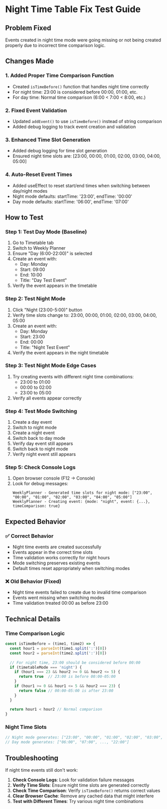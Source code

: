 # Night Time Table Fix Test Guide

## Problem Fixed
Events created in night time mode were going missing or not being created properly due to incorrect time comparison logic.

## Changes Made

### 1. Added Proper Time Comparison Function
- Created `isTimeBefore()` function that handles night time correctly
- For night time: 23:00 is considered before 00:00, 01:00, etc.
- For day time: Normal time comparison (6:00 < 7:00 < 8:00, etc.)

### 2. Fixed Event Validation
- Updated `addEvent()` to use `isTimeBefore()` instead of string comparison
- Added debug logging to track event creation and validation

### 3. Enhanced Time Slot Generation
- Added debug logging for time slot generation
- Ensured night time slots are: [23:00, 00:00, 01:00, 02:00, 03:00, 04:00, 05:00]

### 4. Auto-Reset Event Times
- Added useEffect to reset start/end times when switching between day/night modes
- Night mode defaults: startTime: '23:00', endTime: '00:00'
- Day mode defaults: startTime: '06:00', endTime: '07:00'

## How to Test

### Step 1: Test Day Mode (Baseline)
1. Go to Timetable tab
2. Switch to Weekly Planner
3. Ensure "Day (6:00-22:00)" is selected
4. Create an event with:
   - Day: Monday
   - Start: 09:00
   - End: 10:00
   - Title: "Day Test Event"
5. Verify the event appears in the timetable

### Step 2: Test Night Mode
1. Click "Night (23:00-5:00)" button
2. Verify time slots change to: 23:00, 00:00, 01:00, 02:00, 03:00, 04:00, 05:00
3. Create an event with:
   - Day: Monday
   - Start: 23:00
   - End: 00:00
   - Title: "Night Test Event"
4. Verify the event appears in the night timetable

### Step 3: Test Night Mode Edge Cases
1. Try creating events with different night time combinations:
   - 23:00 to 01:00
   - 00:00 to 02:00
   - 23:00 to 05:00
2. Verify all events appear correctly

### Step 4: Test Mode Switching
1. Create a day event
2. Switch to night mode
3. Create a night event
4. Switch back to day mode
5. Verify day event still appears
6. Switch back to night mode
7. Verify night event still appears

### Step 5: Check Console Logs
1. Open browser console (F12 → Console)
2. Look for debug messages:
   ```
   WeeklyPlanner - Generated time slots for night mode: ["23:00", "00:00", "01:00", "02:00", "03:00", "04:00", "05:00"]
   WeeklyPlanner - Creating event: {mode: "night", event: {...}, timeComparison: true}
   ```

## Expected Behavior

### ✅ Correct Behavior
- Night time events are created successfully
- Events appear in the correct time slots
- Time validation works correctly for night hours
- Mode switching preserves existing events
- Default times reset appropriately when switching modes

### ❌ Old Behavior (Fixed)
- Night time events failed to create due to invalid time comparison
- Events went missing when switching modes
- Time validation treated 00:00 as before 23:00

## Technical Details

### Time Comparison Logic
```javascript
const isTimeBefore = (time1, time2) => {
  const hour1 = parseInt(time1.split(':')[0])
  const hour2 = parseInt(time2.split(':')[0])
  
  // For night time, 23:00 should be considered before 00:00
  if (timetableMode === 'night') {
    if (hour1 === 23 && hour2 >= 0 && hour2 <= 5) {
      return true  // 23:00 is before 00:00-05:00
    }
    if (hour1 >= 0 && hour1 <= 5 && hour2 === 23) {
      return false // 00:00-05:00 is after 23:00
    }
  }
  
  return hour1 < hour2 // Normal comparison
}
```

### Night Time Slots
```javascript
// Night mode generates: ["23:00", "00:00", "01:00", "02:00", "03:00", "04:00", "05:00"]
// Day mode generates: ["06:00", "07:00", ..., "22:00"]
```

## Troubleshooting

If night time events still don't work:

1. **Check Console Logs**: Look for validation failure messages
2. **Verify Time Slots**: Ensure night time slots are generated correctly
3. **Check Time Comparison**: Verify `isTimeBefore()` returns correct values
4. **Clear Browser Cache**: Remove any cached data that might interfere
5. **Test with Different Times**: Try various night time combinations 